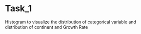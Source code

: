 # Task_1
Histogram to visualize the distribution of categorical variable and distribution of continent and Growth Rate
